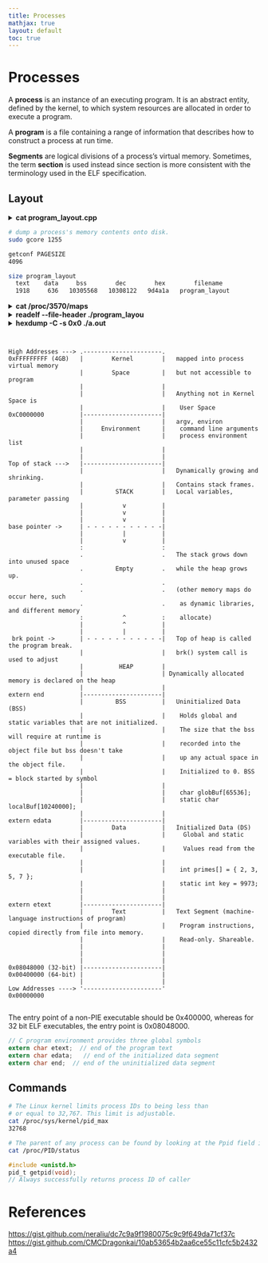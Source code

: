 ```yaml
---
title: Processes
mathjax: true
layout: default
toc: true
---
```



# Processes

A **process** is an instance of an executing program. It is an abstract entity, defined by the kernel, to which system resources are allocated in order to execute a program. 

A **program** is a file containing a range of information that describes how to construct a process at run time.


**Segments** are logical divisions of a process’s virtual memory. 
Sometimes, the term **section** is used instead since section is
more consistent with the terminology used in the ELF specification.



## Layout


<details>
<summary> <strong> cat program_layout.cpp </strong> </summary>

<p markdown="block">
```cpp
{% include_relative src/program_layout.c %}
````
</p></details>


```bash
# dump a process's memory contents onto disk.
sudo gcore 1255
```

```bash
getconf PAGESIZE 
4096
```



```bash
size program_layout
  text    data     bss        dec        hex        filename
  1918     636   10305568   10308122   9d4a1a   program_layout
```


<details>
<summary> <strong> cat /proc/3570/maps </strong> </summary>

<p markdown="block">
```bash
# describes a region of contiguous virtual memory in a process
cat /proc/3570/maps
5652868c2000-5652868c3000 r-xp 00000000 103:03 4612851                   /home/luis/github/documents/books/Linux/src/a.out
565286ac2000-565286ac3000 r--p 00000000 103:03 4612851                   /home/luis/github/documents/books/Linux/src/a.out
565286ac3000-565286ac4000 rw-p 00001000 103:03 4612851                   /home/luis/github/documents/books/Linux/src/a.out
565286ac4000-565287498000 rw-p 00000000 00:00 0 
565287d2d000-565287d4e000 rw-p 00000000 00:00 0                          [heap]
7f5014619000-7f5014800000 r-xp 00000000 103:03 3943189                   /lib/x86_64-linux-gnu/libc-2.27.so
7f5014800000-7f5014a00000 ---p 001e7000 103:03 3943189                   /lib/x86_64-linux-gnu/libc-2.27.so
7f5014a00000-7f5014a04000 r--p 001e7000 103:03 3943189                   /lib/x86_64-linux-gnu/libc-2.27.so
7f5014a04000-7f5014a06000 rw-p 001eb000 103:03 3943189                   /lib/x86_64-linux-gnu/libc-2.27.so
7f5014a06000-7f5014a0a000 rw-p 00000000 00:00 0 
7f5014a0a000-7f5014a31000 r-xp 00000000 103:03 3943182                   /lib/x86_64-linux-gnu/ld-2.27.so
7f5014c0e000-7f5014c10000 rw-p 00000000 00:00 0 
7f5014c31000-7f5014c32000 r--p 00027000 103:03 3943182                   /lib/x86_64-linux-gnu/ld-2.27.so
7f5014c32000-7f5014c33000 rw-p 00028000 103:03 3943182                   /lib/x86_64-linux-gnu/ld-2.27.so
7f5014c33000-7f5014c34000 rw-p 00000000 00:00 0 
7ffdde410000-7ffdde432000 rw-p 00000000 00:00 0                          [stack]
7ffdde518000-7ffdde51b000 r--p 00000000 00:00 0                          [vvar]
7ffdde51b000-7ffdde51c000 r-xp 00000000 00:00 0                          [vdso]
ffffffffff600000-ffffffffff601000 --xp 00000000 00:00 0                  [vsyscall]
```
</p></details>


<details>
<summary> <strong> readelf --file-header ./program_layou</strong> </summary>

<p markdown="block">
```bash
readelf --file-header ./program_layout
ELF Header:
  Magic:   7f 45 4c 46 02 01 01 00 00 00 00 00 00 00 00 00 
  Class:                             ELF64
  Data:                              2's complement, little endian
  Version:                           1 (current)
  OS/ABI:                            UNIX - System V
  ABI Version:                       0
  Type:                              DYN (Shared object file)
  Machine:                           Advanced Micro Devices X86-64
  Version:                           0x1
  Entry point address:               0x5d0
  Start of program headers:          64 (bytes into file)
  Start of section headers:          11816 (bytes into file)
  Flags:                             0x0
  Size of this header:               64 (bytes)
  Size of program headers:           56 (bytes)
  Number of program headers:         9
  Size of section headers:           64 (bytes)
  Number of section headers:         34
  Section header string table index: 33
```
</p></details>





<details>
<summary> <strong> hexdump -C -s 0x0  ./a.out   </strong> </summary>

<p markdown="block">
```bash
hexdump -C -s 0x0  ./a.out  
```
</p></details>



```


High Addresses ---> .----------------------.
0xFFFFFFFFF (4GB)   |        Kernel        |   mapped into process virtual memory
                    |        Space         |   but not accessible to program
                    |                      |
                    |                      |   Anything not in Kernel Space is
                    |                      |    User Space
0xC0000000          |----------------------|
                    |                      |   argv, environ
                    |     Environment      |    command line arguments
                    |                      |    process environment list
                    |                      |
                    |                      |
Top of stack --->   |----------------------|
                    |                      |   Dynamically growing and shrinking.
                    |                      |   Contains stack frames.
                    |         STACK        |   Local variables, parameter passing
                    |           v          |
                    |           v          |   
                    |           v          |
base pointer ->     | - - - - - - - - - - -|
                    |           |          |
                    |           v          |
                    :                      :
                    .                      .   The stack grows down into unused space
                    .         Empty        .   while the heap grows up. 
                    .                      .
                    .                      .   (other memory maps do occur here, such 
                    .                      .    as dynamic libraries, and different memory
                    :           ^          :    allocate)
                    |           ^          |
                    |           |          |
 brk point ->       | - - - - - - - - - - -|   Top of heap is called the program break.
                    |                      |   brk() system call is used to adjust
                    |          HEAP        |
                    |                      | Dynamically allocated memory is declared on the heap
                    |                      |
extern end          |----------------------|
                    |         BSS          |   Uninitialized Data (BSS)
                    |                      |    Holds global and static variables that are not initialized.
                    |                      |    The size that the bss will require at runtime is 
                    |                      |    recorded into the object file but bss doesn't take
                    |                      |    up any actual space in the object file.  
                    |                      |    Initialized to 0. BSS = block started by symbol
                    |                      |     
                    |                      |    char globBuf[65536];   
                    |                      |    static char localBuf[10240000];  
                    |                      |     
extern edata        |----------------------|   
                    |        Data          |   Initialized Data (DS)
                    |                      |     Global and static variables with their assigned values.
                    |                      |     Values read from the executable file.
                    |                      |     
                    |                      |    int primes[] = { 2, 3, 5, 7 }; 
                    |                      |    static int key = 9973; 
                    |                      |     
                    |                      |     
extern etext        |----------------------|
                    |        Text          |   Text Segment (machine-language instructions of program)
                    |                      |    Program instructions, copied directly from file into memory.
                    |                      |    Read-only. Shareable.
                    |                      |     
                    |                      |     
                    |                      |     
0x08048000 (32-bit) |----------------------|
0x00400000 (64-bit) |                      |     
                    |                      |     
Low Addresses ----> '----------------------'
0x00000000


```

The entry point of a non-PIE executable should be 0x400000, whereas for 32 bit ELF executables, the entry point is 0x08048000.




```c
// C program environment provides three global symbols
extern char etext;  // end of the program text
extern char edata;   // end of the initialized data segment
extern char end;  // end of the uninitialized data segment
```

## Commands

```bash
# The Linux kernel limits process IDs to being less than 
# or equal to 32,767. This limit is adjustable.
cat /proc/sys/kernel/pid_max        
32768

# The parent of any process can be found by looking at the Ppid field in
cat /proc/PID/status
```



```c
#include <unistd.h>
pid_t getpid(void);
// Always successfully returns process ID of caller
```










# References


https://gist.github.com/neraliu/dc7c9a9f1980075c9c9f649da71cf37c
https://gist.github.com/CMCDragonkai/10ab53654b2aa6ce55c11cfc5b2432a4
